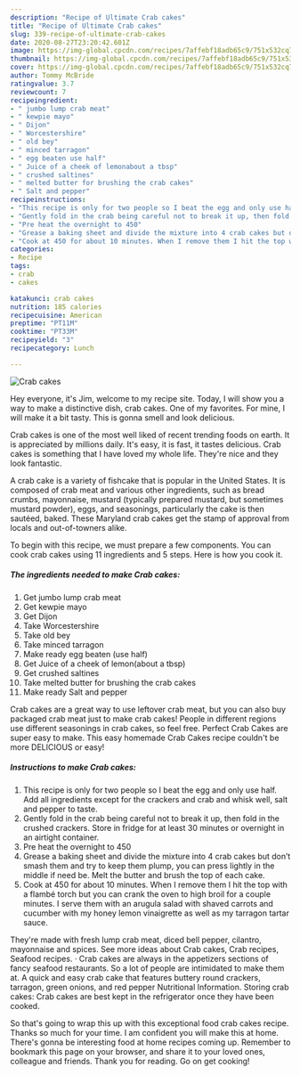 ```yaml
---
description: "Recipe of Ultimate Crab cakes"
title: "Recipe of Ultimate Crab cakes"
slug: 339-recipe-of-ultimate-crab-cakes
date: 2020-08-27T23:20:42.601Z
image: https://img-global.cpcdn.com/recipes/7affebf18adb65c9/751x532cq70/crab-cakes-recipe-main-photo.jpg
thumbnail: https://img-global.cpcdn.com/recipes/7affebf18adb65c9/751x532cq70/crab-cakes-recipe-main-photo.jpg
cover: https://img-global.cpcdn.com/recipes/7affebf18adb65c9/751x532cq70/crab-cakes-recipe-main-photo.jpg
author: Tommy McBride
ratingvalue: 3.7
reviewcount: 7
recipeingredient:
- " jumbo lump crab meat"
- " kewpie mayo"
- " Dijon"
- " Worcestershire"
- " old bey"
- " minced tarragon"
- " egg beaten use half"
- " Juice of a cheek of lemonabout a tbsp"
- " crushed saltines"
- " melted butter for brushing the crab cakes"
- " Salt and pepper"
recipeinstructions:
- "This recipe is only for two people so I beat the egg and only use half. Add all ingredients except for the crackers and crab and whisk well, salt and pepper to taste."
- "Gently fold in the crab being careful not to break it up, then fold in the crushed crackers. Store in fridge for at least 30 minutes or overnight in an airtight container."
- "Pre heat the overnight to 450"
- "Grease a baking sheet and divide the mixture into 4 crab cakes but don’t smash them and try to keep them plump, you can press lightly in the middle if need be. Melt the butter and brush the top of each cake."
- "Cook at 450 for about 10 minutes. When I remove them I hit the top with a flambé torch but you can crank the oven to high broil for a couple minutes. I serve them with an arugula salad with shaved carrots and cucumber with my honey lemon vinaigrette as well as my tarragon tartar sauce."
categories:
- Recipe
tags:
- crab
- cakes

katakunci: crab cakes 
nutrition: 185 calories
recipecuisine: American
preptime: "PT11M"
cooktime: "PT33M"
recipeyield: "3"
recipecategory: Lunch

---
```



![Crab cakes](https://img-global.cpcdn.com/recipes/7affebf18adb65c9/751x532cq70/crab-cakes-recipe-main-photo.jpg)

Hey everyone, it's Jim, welcome to my recipe site. Today, I will show you a way to make a distinctive dish, crab cakes. One of my favorites. For mine, I will make it a bit tasty. This is gonna smell and look delicious.

Crab cakes is one of the most well liked of recent trending foods on earth. It is appreciated by millions daily. It's easy, it is fast, it tastes delicious. Crab cakes is something that I have loved my whole life. They're nice and they look fantastic.

A crab cake is a variety of fishcake that is popular in the United States. It is composed of crab meat and various other ingredients, such as bread crumbs, mayonnaise, mustard (typically prepared mustard, but sometimes mustard powder), eggs, and seasonings, particularly the cake is then sautéed, baked. These Maryland crab cakes get the stamp of approval from locals and out-of-towners alike.


To begin with this recipe, we must prepare a few components. You can cook crab cakes using 11 ingredients and 5 steps. Here is how you cook it.

<!--inarticleads1-->

##### The ingredients needed to make Crab cakes:

1. Get  jumbo lump crab meat
1. Get  kewpie mayo
1. Get  Dijon
1. Take  Worcestershire
1. Take  old bey
1. Take  minced tarragon
1. Make ready  egg beaten (use half)
1. Get  Juice of a cheek of lemon(about a tbsp)
1. Get  crushed saltines
1. Take  melted butter for brushing the crab cakes
1. Make ready  Salt and pepper


Crab cakes are a great way to use leftover crab meat, but you can also buy packaged crab meat just to make crab cakes! People in different regions use different seasonings in crab cakes, so feel free. Perfect Crab Cakes are super easy to make. This easy homemade Crab Cakes recipe couldn&#39;t be more DELICIOUS or easy! 

<!--inarticleads2-->

##### Instructions to make Crab cakes:

1. This recipe is only for two people so I beat the egg and only use half. Add all ingredients except for the crackers and crab and whisk well, salt and pepper to taste.
1. Gently fold in the crab being careful not to break it up, then fold in the crushed crackers. Store in fridge for at least 30 minutes or overnight in an airtight container.
1. Pre heat the overnight to 450
1. Grease a baking sheet and divide the mixture into 4 crab cakes but don’t smash them and try to keep them plump, you can press lightly in the middle if need be. Melt the butter and brush the top of each cake.
1. Cook at 450 for about 10 minutes. When I remove them I hit the top with a flambé torch but you can crank the oven to high broil for a couple minutes. I serve them with an arugula salad with shaved carrots and cucumber with my honey lemon vinaigrette as well as my tarragon tartar sauce.


They&#39;re made with fresh lump crab meat, diced bell pepper, cilantro, mayonnaise and spices. See more ideas about Crab cakes, Crab recipes, Seafood recipes. · Crab cakes are always in the appetizers sections of fancy seafood restaurants. So a lot of people are intimidated to make them at. A quick and easy crab cake that features buttery round crackers, tarragon, green onions, and red pepper Nutritional Information. Storing crab cakes: Crab cakes are best kept in the refrigerator once they have been cooked. 

So that's going to wrap this up with this exceptional food crab cakes recipe. Thanks so much for your time. I am confident you will make this at home. There's gonna be interesting food at home recipes coming up. Remember to bookmark this page on your browser, and share it to your loved ones, colleague and friends. Thank you for reading. Go on get cooking!
